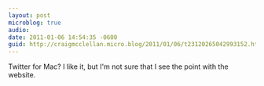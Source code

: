 ```yaml
---
layout: post
microblog: true
audio: 
date: 2011-01-06 14:54:35 -0600
guid: http://craigmcclellan.micro.blog/2011/01/06/t23120265042993152.html
---
```

Twitter for Mac?  I like it, but I'm not sure that I see the point with the website.
